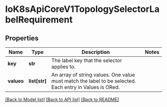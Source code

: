 # IoK8sApiCoreV1TopologySelectorLabelRequirement

## Properties
Name | Type | Description | Notes
------------ | ------------- | ------------- | -------------
**key** | **str** | The label key that the selector applies to. | 
**values** | **list[str]** | An array of string values. One value must match the label to be selected. Each entry in Values is ORed. | 

[[Back to Model list]](../README.md#documentation-for-models) [[Back to API list]](../README.md#documentation-for-api-endpoints) [[Back to README]](../README.md)

